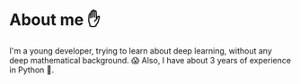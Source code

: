 # About me ✋ 
I'm a young developer, trying to learn about deep learning, without any deep mathematical background. 😱
Also, I have about 3 years of experience in Python 🐍.


